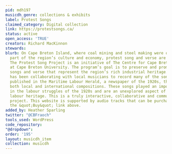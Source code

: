 ```yaml
---
pid: mdh197
musicdh_genre: collections & exhibits
label: Protest Songs
claimed_category: Digital collection
link: https://protestsongs.ca/
status: active
open_access: 'TRUE'
creators: Richard MacKinnon
stewards: 
blurb: On Cape Breton Island, where coal mining and steel making were once an essential
  part of the region’s culture and economy, protest song and verse are found in abundance.
  The Protest Song Project is an initiative of The Centre for Cape Breton Studies
  at Cape Breton University. The program’s goal is to preserve and promote the protest
  songs and verse that represent the region’s rich industrial heritage. The Centre
  has been collaborating with local musicians to record many of the songs that were
  published in the Maritime Labour Herald, a newspaper of the 1920s, that includes
  both local and international compositions. These songs played an important role
  in the labour struggles of the 1920s and are an unexplored aspect of Cape Breton’s
  labour heritage. This is a truly interactive, collaborative and community-minded
  project. This website is supported by audio tracks that can be purchased by clicking
  the &quot;Buy&quot; link above.
added_by: Heather Sparling
twitter: "@CBFraoch"
tools_used: WordPress
code_repository: 
"@dropdown": 
order: '195'
layout: musicdh_item
collection: musicdh
---
```


